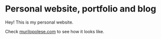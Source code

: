 # Personal website, portfolio and blog

Hey! This is my personal website.

Check [murilopolese.com](http://www.murilopolese.com) to see how it looks like.
